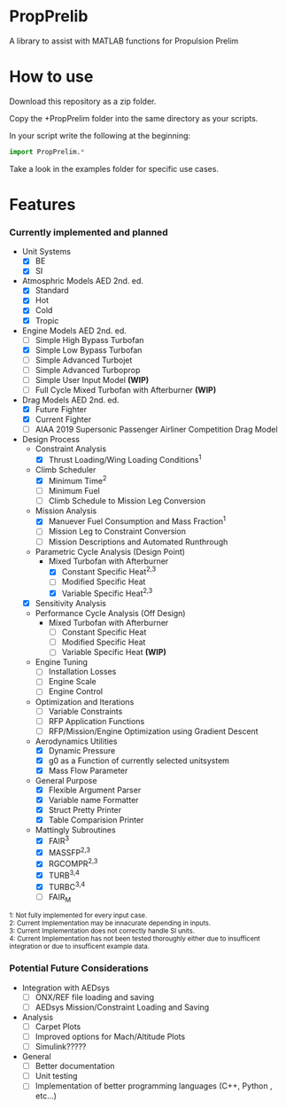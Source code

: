 # PropPrelib
A library to assist with MATLAB functions for Propulsion Prelim

# How to use
Download this repository as a zip folder.

Copy the +PropPrelim folder into the same directory as your scripts.

In your script write the following at the beginning:

```python
import PropPrelim.*
```

Take a look in the examples folder for specific use cases.

# Features
### Currently implemented and planned
* Unit Systems
  - [x] BE
  - [x] SI
* Atmosphric Models AED 2nd. ed.
  - [x] Standard
  - [x] Hot
  - [x] Cold
  - [x] Tropic
* Engine Models AED 2nd. ed.
  - [ ] Simple High Bypass Turbofan
  - [x] Simple Low Bypass Turbofan
  - [ ] Simple Advanced Turbojet
  - [ ] Simple Advanced Turboprop
  - [ ] Simple User Input Model **(WIP)**
  - [ ] Full Cycle Mixed Turbofan with Afterburner **(WIP)**
* Drag Models AED 2nd. ed.
  - [x] Future Fighter
  - [x] Current Fighter
  - [ ] AIAA 2019 Supersonic Passenger Airliner Competition Drag Model
* Design Process
  - Constraint Analysis
    - [x] Thrust Loading/Wing Loading Conditions<sup>1</sup>
  - Climb Scheduler
    - [x] Minimum Time<sup>2</sup>
    - [ ] Minimum Fuel
    - [ ] Climb Schedule to Mission Leg Conversion
  - Mission Analysis
    - [x] Manuever Fuel Consumption and Mass Fraction<sup>1</sup>
    - [ ] Mission Leg to Constraint Conversion
    - [ ] Mission Descriptions and Automated Runthrough
  - Parametric Cycle Analysis (Design Point)
    - Mixed Turbofan with Afterburner
      - [x] Constant Specific Heat<sup>2,3</sup>
      - [ ] Modified Specific Heat
      - [x] Variable Specific Heat<sup>2,3</sup>
  - [x] Sensitivity Analysis
  - Performance Cycle Analysis (Off Design)
    - Mixed Turbofan with Afterburner
      - [ ] Constant Specific Heat
      - [ ] Modified Specific Heat
      - [ ] Variable Specific Heat **(WIP)**
   - Engine Tuning
      - [ ] Installation Losses
      - [ ] Engine Scale
      - [ ] Engine Control
   - Optimization and Iterations
     - [ ] Variable Constraints
     - [ ] RFP Application Functions
     - [ ] RFP/Mission/Engine Optimization using Gradient Descent
   - Aerodynamics Utilities
     - [x] Dynamic Pressure
     - [x] g0 as a Function of currently selected unitsystem
     - [x] Mass Flow Parameter
   - General Purpose
     - [x] Flexible Argument Parser
     - [x] Variable name Formatter
     - [x] Struct Pretty Printer
     - [x] Table Comparision Printer
   - Mattingly Subroutines
     - [x] FAIR<sup>3</sup>
     - [x] MASSFP<sup>2,3</sup>
     - [x] RGCOMPR<sup>2,3</sup>
     - [x] TURB<sup>3,4</sup>
     - [x] TURBC<sup>3,4</sup>
     - [ ] FAIR<sub>M</sub>
     
<sup>1: Not fully implemented for every input case.</sup><br>
<sup>2: Current Implementation may be innacurate depending in inputs.</sup><br>
<sup>3: Current Implementation does not correctly handle SI units.</sup><br>
<sup>4: Current Implementation has not been tested thoroughly either due to insufficent integration or due to insufficent example data.</sup>
  
### Potential Future Considerations
  * Integration with AEDsys
    - [ ] ONX/REF file loading and saving
    - [ ] AEDsys Mission/Constraint Loading and Saving
  * Analysis
    - [ ] Carpet Plots
    - [ ] Improved options for Mach/Altitude Plots
    - [ ] Simulink?????
  * General
    - [ ] Better documentation
    - [ ] Unit testing
    - [ ] Implementation of better programming languages (C++, Python , etc...)
